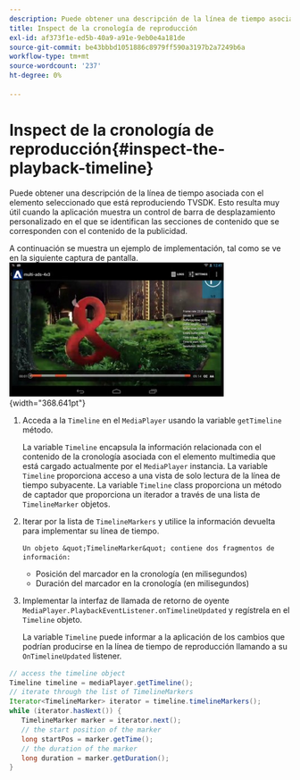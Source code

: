 ```yaml
---
description: Puede obtener una descripción de la línea de tiempo asociada con el elemento seleccionado que está reproduciendo TVSDK. Esto resulta muy útil cuando la aplicación muestra un control de barra de desplazamiento personalizado en el que se identifican las secciones de contenido que se corresponden con el contenido de la publicidad.
title: Inspect de la cronología de reproducción
exl-id: af373f1e-ed5b-40a9-a91e-9eb0e4a181de
source-git-commit: be43bbbd1051886c8979ff590a3197b2a7249b6a
workflow-type: tm+mt
source-wordcount: '237'
ht-degree: 0%

---
```


# Inspect de la cronología de reproducción{#inspect-the-playback-timeline}

Puede obtener una descripción de la línea de tiempo asociada con el elemento seleccionado que está reproduciendo TVSDK. Esto resulta muy útil cuando la aplicación muestra un control de barra de desplazamiento personalizado en el que se identifican las secciones de contenido que se corresponden con el contenido de la publicidad.

A continuación se muestra un ejemplo de implementación, tal como se ve en la siguiente captura de pantalla.  ![](assets/inspect-playback.jpg){width="368.641pt"}

1. Acceda a la `Timeline` en el `MediaPlayer` usando la variable `getTimeline` método.

   La variable `Timeline` encapsula la información relacionada con el contenido de la cronología asociada con el elemento multimedia que está cargado actualmente por el `MediaPlayer` instancia. La variable `Timeline` proporciona acceso a una vista de solo lectura de la línea de tiempo subyacente. La variable `Timeline` class proporciona un método de captador que proporciona un iterador a través de una lista de `TimelineMarker` objetos.

1. Iterar por la lista de `TimelineMarkers` y utilice la información devuelta para implementar su línea de tiempo.

       Un objeto &quot;TimelineMarker&quot; contiene dos fragmentos de información:
   
   * Posición del marcador en la cronología (en milisegundos)
   * Duración del marcador en la cronología (en milisegundos)

1. Implementar la interfaz de llamada de retorno de oyente `MediaPlayer.PlaybackEventListener.onTimelineUpdated` y regístrela en el `Timeline` objeto.

   La variable `Timeline` puede informar a la aplicación de los cambios que podrían producirse en la línea de tiempo de reproducción llamando a su `OnTimelineUpdated` listener.

```java
// access the timeline object 
Timeline timeline = mediaPlayer.getTimeline(); 
// iterate through the list of TimelineMarkers 
Iterator<TimelineMarker> iterator = timeline.timelineMarkers(); 
while (iterator.hasNext()) { 
   TimelineMarker marker = iterator.next(); 
   // the start position of the marker 
   long startPos = marker.getTime(); 
   // the duration of the marker 
   long duration = marker.getDuration(); 
}
```
